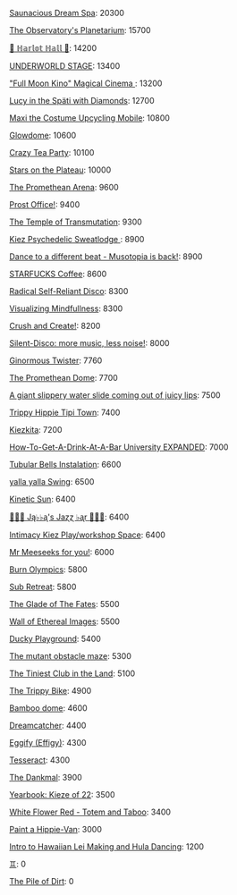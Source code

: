 [Saunacious Dream Spa](https://kiezburn.dreams.wtf/kiez-burn-2022/625156b9bff459002d4b0801): 20300

[The Observatory's Planetarium](https://kiezburn.dreams.wtf/kiez-burn-2022/6251457dbff459002d4add81): 15700

[🍑 ℍ𝕒𝕣𝕝𝕠𝕥 ℍ𝕒𝕝𝕝 🍑](https://kiezburn.dreams.wtf/kiez-burn-2022/625062fcbff459002d4a2279): 14200

[UNDERWORLD STAGE](https://kiezburn.dreams.wtf/kiez-burn-2022/624b3b15bff459002d47560e): 13400

[ "Full Moon Kino" Magical Cinema ](https://kiezburn.dreams.wtf/kiez-burn-2022/62502e40bff459002d49db0d): 13200

[Lucy in the Späti with Diamonds](https://kiezburn.dreams.wtf/kiez-burn-2022/62417185bff459002d4579a3): 12700

[Maxi the Costume Upcycling Mobile](https://kiezburn.dreams.wtf/kiez-burn-2022/625303b9bff459002d4e9647): 10800

[Glowdome](https://kiezburn.dreams.wtf/kiez-burn-2022/6253221dbff459002d4f33b8): 10600

[Crazy Tea Party](https://kiezburn.dreams.wtf/kiez-burn-2022/624f3ec9bff459002d495da3): 10100

[Stars on the Plateau](https://kiezburn.dreams.wtf/kiez-burn-2022/62505020bff459002d4a0115): 10000

[The Promethean Arena](https://kiezburn.dreams.wtf/kiez-burn-2022/62517552bff459002d4b2f4c): 9600

[Prost Office!](https://kiezburn.dreams.wtf/kiez-burn-2022/62506c97bff459002d4a291c): 9400

[The Temple of Transmutation](https://kiezburn.dreams.wtf/kiez-burn-2022/62499a8dbff459002d46e87a): 9300

[Kiez Psychedelic Sweatlodge ](https://kiezburn.dreams.wtf/kiez-burn-2022/6252c733bff459002d4d4e0a): 8900

[Dance to a different beat - Musotopia is back!](https://kiezburn.dreams.wtf/kiez-burn-2022/6252a290bff459002d4cf22c): 8900

[STARFUCKS Coffee](https://kiezburn.dreams.wtf/kiez-burn-2022/62525edebff459002d4c88e4): 8600

[Radical Self-Reliant Disco](https://kiezburn.dreams.wtf/kiez-burn-2022/624c0e65bff459002d47ad27): 8300

[Visualizing Mindfullness](https://kiezburn.dreams.wtf/kiez-burn-2022/625303cabff459002d4e980e): 8300

[Crush and Create!](https://kiezburn.dreams.wtf/kiez-burn-2022/624f063abff459002d48ca8c): 8200

[Silent-Disco: more music, less noise!](https://kiezburn.dreams.wtf/kiez-burn-2022/624f3aaabff459002d4950e4): 8000

[Ginormous Twister](https://kiezburn.dreams.wtf/kiez-burn-2022/6251dd67bff459002d4c2197): 7760

[The Promethean Dome](https://kiezburn.dreams.wtf/kiez-burn-2022/6250072fbff459002d49b341): 7700

[A giant slippery water slide coming out of juicy lips](https://kiezburn.dreams.wtf/kiez-burn-2022/62534fedbff459002d51406f): 7500

[Trippy Hippie Tipi Town](https://kiezburn.dreams.wtf/kiez-burn-2022/6250a340bff459002d4a86d2): 7400

[Kiezkita](https://kiezburn.dreams.wtf/kiez-burn-2022/625352d6bff459002d516cab): 7200

[How-To-Get-A-Drink-At-A-Bar University EXPANDED](https://kiezburn.dreams.wtf/kiez-burn-2022/624ea014bff459002d486b47): 7000

[Tubular Bells Instalation](https://kiezburn.dreams.wtf/kiez-burn-2022/624db933bff459002d4824be): 6600

[yalla yalla Swing](https://kiezburn.dreams.wtf/kiez-burn-2022/6252f5d9bff459002d4e38f1): 6500

[Kinetic Sun](https://kiezburn.dreams.wtf/kiez-burn-2022/6252cb83bff459002d4d6b15): 6400

[🎹🎹🎹 Ją♭♭ᶏ's Jaɀɀ ♭ᶏr 🎹🎹🎹](https://kiezburn.dreams.wtf/kiez-burn-2022/625e8179bff459002d5eee75): 6400

[Intimacy Kiez Play/workshop Space](https://kiezburn.dreams.wtf/kiez-burn-2022/62507577bff459002d4a4266): 6400

[Mr Meeseeks for you!](https://kiezburn.dreams.wtf/kiez-burn-2022/62589728bff459002d590988): 6000

[Burn Olympics](https://kiezburn.dreams.wtf/kiez-burn-2022/62389918bff459002d43f4a2): 5800

[Sub Retreat](https://kiezburn.dreams.wtf/kiez-burn-2022/62533d5abff459002d500916): 5800

[The Glade of The Fates](https://kiezburn.dreams.wtf/kiez-burn-2022/62514be0bff459002d4aff19): 5500

[Wall of Ethereal Images](https://kiezburn.dreams.wtf/kiez-burn-2022/624f316fbff459002d494699): 5500

[Ducky Playground](https://kiezburn.dreams.wtf/kiez-burn-2022/62534b08bff459002d510123): 5400

[The mutant obstacle maze](https://kiezburn.dreams.wtf/kiez-burn-2022/623c3e06bff459002d44bed2): 5300

[The Tiniest Club in the Land](https://kiezburn.dreams.wtf/kiez-burn-2022/624c1864bff459002d47b77b): 5100

[The Trippy Bike](https://kiezburn.dreams.wtf/kiez-burn-2022/622b5c82d875f9002daf63c2): 4900

[Bamboo dome](https://kiezburn.dreams.wtf/kiez-burn-2022/62442c02bff459002d461275): 4600

[Dreamcatcher](https://kiezburn.dreams.wtf/kiez-burn-2022/62532a41bff459002d4f5d2d): 4400

[Eggify (Effigy)](https://kiezburn.dreams.wtf/kiez-burn-2022/62528776bff459002d4ca260): 4300

[Tesseract](https://kiezburn.dreams.wtf/kiez-burn-2022/624ca260bff459002d47e5c8): 4300

[The Dankmal](https://kiezburn.dreams.wtf/kiez-burn-2022/6252a27abff459002d4cf141): 3900

[Yearbook: Kieze of 22](https://kiezburn.dreams.wtf/kiez-burn-2022/625342a3bff459002d507320): 3500

[White Flower Red - Totem and Taboo](https://kiezburn.dreams.wtf/kiez-burn-2022/624ee124bff459002d48a1c1): 3400

[Paint a Hippie-Van](https://kiezburn.dreams.wtf/kiez-burn-2022/624e8e65bff459002d485e8a): 3000

[Intro to Hawaiian Lei Making and Hula Dancing](https://kiezburn.dreams.wtf/kiez-burn-2022/62533e56bff459002d5028f4): 1200

[♊︎](https://kiezburn.dreams.wtf/kiez-burn-2022/62525228bff459002d4c81cc): 0

[The Pile of Dirt](https://kiezburn.dreams.wtf/kiez-burn-2022/6234dd4fbff459002d42c5d9): 0

